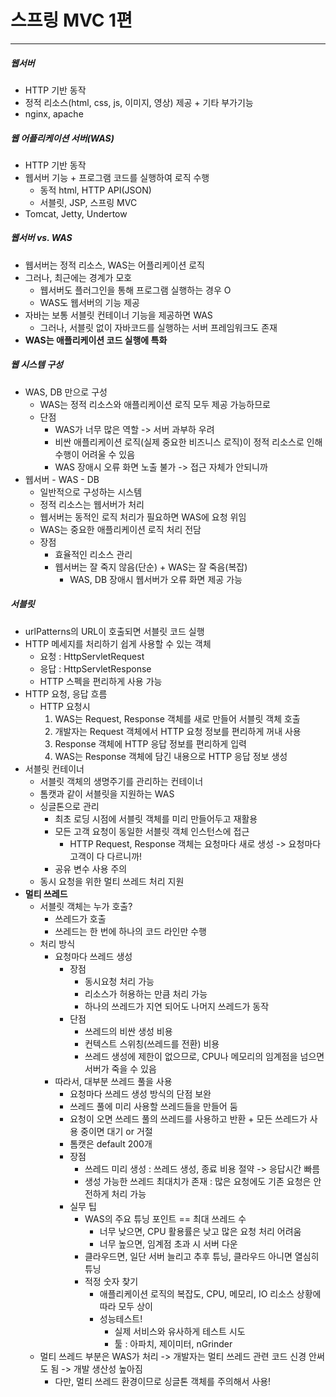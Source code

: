 # 스프링 MVC 1편

---

##### 웹서버

- HTTP 기반 동작
- 정적 리소스(html, css, js, 이미지, 영상) 제공 + 기타 부가기능
- nginx, apache

##### 웹 어플리케이션 서버(WAS)

- HTTP 기반 동작
- 웹서버 기능 + 프로그램 코드를 실행하여 로직 수행
    - 동적 html, HTTP API(JSON)
    - 서블릿, JSP, 스프링 MVC
- Tomcat, Jetty, Undertow

##### 웹서버 vs. WAS

- 웹서버는 정적 리소스, WAS는 어플리케이션 로직
- 그러나, 최근에는 경계가 모호
    - 웹서버도 플러그인을 통해 프로그램 실행하는 경우 O
    - WAS도 웹서버의 기능 제공
- 자바는 보통 서블릿 컨테이너 기능을 제공하면 WAS
    - 그러나, 서블릿 없이 자바코드를 실행하는 서버 프레임워크도 존재
- **WAS는 애플리케이션 코드 실행에 특화**

##### 웹 시스템 구성
- WAS, DB 만으로 구성
    - WAS는 정적 리소스와 애플리케이션 로직 모두 제공 가능하므로
    - 단점
        - WAS가 너무 많은 역할 -> 서버 과부하 우려
        - 비싼 애플리케이션 로직(실제 중요한 비즈니스 로직)이 정적 리소스로 인해 수행이 어려울 수 있음
        - WAS 장애시 오류 화면 노출 불가 -> 접근 자체가 안되니까
- 웹서버 - WAS - DB
    - 일반적으로 구성하는 시스템
    - 정적 리소스는 웹서버가 처리
    - 웹서버는 동적인 로직 처리가 필요하면 WAS에 요청 위임
    - WAS는 중요한 애플리케이션 로직 처리 전담
    - 장점
        - 효율적인 리소스 관리
        - 웹서버는 잘 죽지 않음(단순) + WAS는 잘 죽음(복잡)
            - WAS, DB 장애시 웹서버가 오류 화면 제공 가능


##### 서블릿
- urlPatterns의 URL이 호출되면 서블릿 코드 실행
- HTTP 메세지를 처리하기 쉽게 사용할 수 있는 객체
    - 요청 : HttpServletRequest
    - 응답 : HttpServletResponse
    - HTTP 스펙을 편리하게 사용 가능
- HTTP 요청, 응답 흐름
    - HTTP 요청시
        1. WAS는 Request, Response 객체를 새로 만들어 서블릿 객체 호출
        2. 개발자는 Request 객체에서 HTTP 요청 정보를 편리하게 꺼내 사용
        3. Response 객체에 HTTP 응답 정보를 편리하게 입력
        4. WAS는 Response 객체에 담긴 내용으로 HTTP 응답 정보 생성
- 서블릿 컨테이너
    - 서블릿 객체의 생명주기를 관리하는 컨테이너
    - 톰캣과 같이 서블릿을 지원하는 WAS
    - 싱글톤으로 관리
        - 최초 로딩 시점에 서블릿 객체를 미리 만들어두고 재활용
        - 모든 고객 요청이 동일한 서블릿 객체 인스턴스에 접근
            - HTTP Request, Response 객체는 요청마다 새로 생성 -> 요청마다 고객이 다 다르니까!
        - 공유 변수 사용 주의
    - 동시 요청을 위한 멀티 쓰레드 처리 지원
- **멀티 쓰레드**
    - 서블릿 객체는 누가 호출?
        - 쓰레드가 호출
        - 쓰레드는 한 번에 하나의 코드 라인만 수행
    - 처리 방식
        - 요청마다 쓰레드 생성
            - 장점
                - 동시요청 처리 가능
                - 리소스가 허용하는 만큼 처리 가능
                - 하나의 쓰레드가 지연 되어도 나머지 쓰레드가 동작
            - 단점
                - 쓰레드의 비싼 생성 비용
                - 컨텍스트 스위칭(쓰레드를 전환) 비용
                - 쓰레드 생성에 제한이 없으므로, CPU나 메모리의 임계점을 넘으면 서버가 죽을 수 있음
        - 따라서, 대부분 쓰레드 풀을 사용
            - 요청마다 쓰레드 생성 방식의 단점 보완
            - 쓰레드 풀에 미리 사용할 쓰레드들을 만들어 둠
            - 요청이 오면 쓰레드 풀의 쓰레드를 사용하고 반환 + 모든 쓰레드가 사용 중이면 대기 or 거절
            - 톰캣은 default 200개
            - 장점
                - 쓰레드 미리 생성 : 쓰레드 생성, 종료 비용 절약 -> 응답시간 빠름
                - 생성 가능한 쓰레드 최대치가 존재 : 많은 요청에도 기존 요청은 안전하게 처리 가능
            - 실무 팁
                - WAS의 주요 튜닝 포인트 == 최대 쓰레드 수
                    - 너무 낮으면, CPU 활용률은 낮고 많은 요청 처리 어려움
                    - 너무 높으면, 임계점 초과 시 서버 다운
                - 클라우드면, 일단 서버 늘리고 추후 튜닝, 클라우드 아니면 열심히 튜닝
                - 적정 숫자 찾기
                    - 애플리케이션 로직의 복잡도, CPU, 메모리, IO 리소스 상황에 따라 모두 상이
                    - 성능테스트!
                        - 실제 서비스와 유사하게 테스트 시도
                        - 툴 : 아파치, 제이미터, nGrinder
    - 멀티 쓰레드 부분은 WAS가 처리 -> 개발자는 멀티 쓰레드 관련 코드 신경 안써도 됨 -> 개발 생산성 높아짐
        - 다만, 멀티 쓰레드 환경이므로 싱글톤 객체를 주의해서 사용!



            

